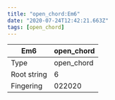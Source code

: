 ```yaml
---
title: "open_chord:Em6"
date: "2020-07-24T12:42:21.663Z"
tags: [open_chord]
---
```


|Em6|open_chord|
|---|---|
|Type|open_chord|
|Root string|6|
|Fingering|022020|

